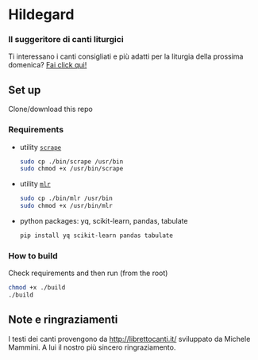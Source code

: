 # Hildegard

### Il suggeritore di canti liturgici

Ti interessano i canti consigliati e più adatti per la liturgia della prossima domenica? [Fai click qui!](https://dennisangemi.github.io/hildegard/)

## Set up
Clone/download this repo

### Requirements
- utility [`scrape`](https://github.com/aborruso/scrape-cli)
    ```sh
    sudo cp ./bin/scrape /usr/bin
    sudo chmod +x /usr/bin/scrape
    ```
- utility [`mlr`](https://miller.readthedocs.io/en/6.12.0/)
    ```sh
    sudo cp ./bin/mlr /usr/bin
    sudo chmod +x /usr/bin/mlr
    ```
- python packages: yq, scikit-learn, pandas, tabulate
  ```sh
  pip install yq scikit-learn pandas tabulate
  ```

### How to build
Check requirements and then run (from the root)
```sh
chmod +x ./build
./build
```

## Note e ringraziamenti
I testi dei canti provengono da http://librettocanti.it/ sviluppato da Michele Mammini. A lui il nostro più sincero ringraziamento.

